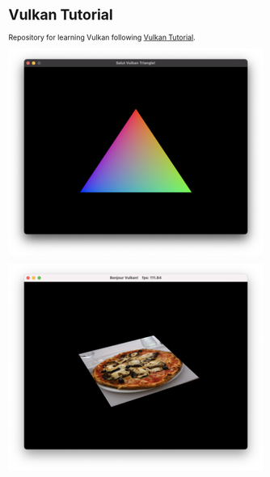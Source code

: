 # Vulkan Tutorial

Repository for learning Vulkan following [Vulkan Tutorial](https://vulkan-tutorial.com).

![img](snapshots/salut_triangle.png)

![img](snapshots/pizza_texture.png)